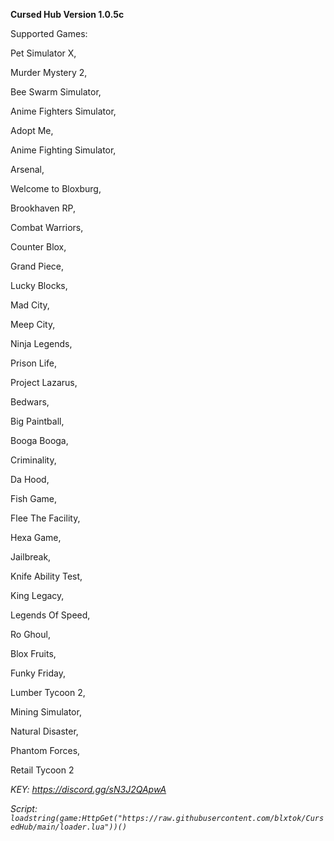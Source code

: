 **Cursed Hub Version 1.0.5c**

Supported Games:

Pet Simulator X,

Murder Mystery 2,

Bee Swarm Simulator,

Anime Fighters Simulator,

Adopt Me,

Anime Fighting Simulator,

Arsenal,

Welcome to Bloxburg,

Brookhaven RP,

Combat Warriors,

Counter Blox,

Grand Piece,

Lucky Blocks,

Mad City,

Meep City,

Ninja Legends,

Prison Life,

Project Lazarus,

Bedwars,

Big Paintball,

Booga Booga,

Criminality,

Da Hood,

Fish Game,

Flee The Facility,

Hexa Game,

Jailbreak,

Knife Ability Test,

King Legacy,

Legends Of Speed,

Ro Ghoul,

Blox Fruits,

Funky Friday,

Lumber Tycoon 2,

Mining Simulator,

Natural Disaster,

Phantom Forces,

Retail Tycoon 2

_KEY: https://discord.gg/sN3J2QApwA_

_Script: `loadstring(game:HttpGet("https://raw.githubusercontent.com/blxtok/CursedHub/main/loader.lua"))()`_
